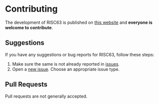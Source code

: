 # Contributing

The development of RISC63 is published on [this website](https://github.com/dominiksalvet/risc63) and **everyone is welcome to contribute**.

## Suggestions

If you have any suggestions or bug reports for RISC63, follow these steps:

1. Make sure the same is not already reported in [issues](https://github.com/dominiksalvet/risc63/issues).
2. Open a [new issue](https://github.com/dominiksalvet/risc63/issues/new/choose). Choose an appropriate issue type.

## Pull Requests

Pull requests are not generally accepted.
